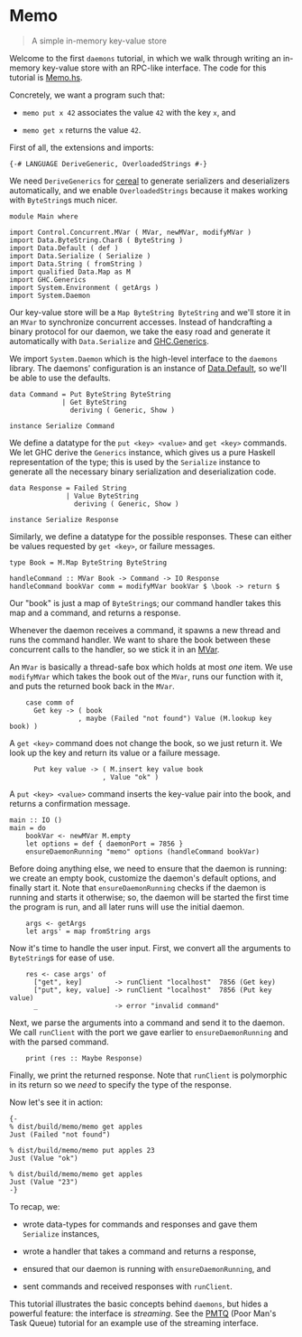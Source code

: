Memo
====

> A simple in-memory key-value store

Welcome to the first `daemons` tutorial, in which we walk through
writing an in-memory key-value store with an RPC-like interface.  The
code for this tutorial is [Memo.hs](https://github.com/scvalex/daemons/blob/master/Memo.hs).

Concretely, we want a program such that:

 - `memo put x 42` associates the value `42` with the key `x`, and

 - `memo get x` returns the value `42`.

First of all, the extensions and imports:

    {-# LANGUAGE DeriveGeneric, OverloadedStrings #-}
    

We need `DeriveGenerics` for
[cereal](http://hackage.haskell.org/package/cereal) to generate
serializers and deserializers automatically, and we enable
`OverloadedStrings` because it makes working with `ByteString`s much
nicer.

    module Main where
    
    import Control.Concurrent.MVar ( MVar, newMVar, modifyMVar )
    import Data.ByteString.Char8 ( ByteString )
    import Data.Default ( def )
    import Data.Serialize ( Serialize )
    import Data.String ( fromString )
    import qualified Data.Map as M
    import GHC.Generics
    import System.Environment ( getArgs )
    import System.Daemon
    

Our key-value store will be a `Map ByteString ByteString` and we'll
store it in an `MVar` to synchronize concurrent accesses.  Instead of
handcrafting a binary protocol for our daemon, we take the easy road
and generate it automatically with `Data.Serialize` and
[GHC.Generics](http://www.haskell.org/ghc/docs/7.4.2/html/users_guide/generic-programming.html).

We import `System.Daemon` which is the high-level interface to the
`daemons` library.  The daemons' configuration is an instance of
[Data.Default](http://hackage.haskell.org/package/data-default), so
we'll be able to use the defaults.

    data Command = Put ByteString ByteString
                 | Get ByteString
                   deriving ( Generic, Show )
    
    instance Serialize Command
    

We define a datatype for the `put <key> <value>` and `get <key>`
commands.  We let GHC derive the `Generics` instance, which gives us a
pure Haskell representation of the type; this is used by the
`Serialize` instance to generate all the necessary binary
serialization and deserialization code.

    data Response = Failed String
                  | Value ByteString
                    deriving ( Generic, Show )
    
    instance Serialize Response
    

Similarly, we define a datatype for the possible responses.  These can
either be values requested by `get <key>`, or failure messages.

    type Book = M.Map ByteString ByteString
    
    handleCommand :: MVar Book -> Command -> IO Response
    handleCommand bookVar comm = modifyMVar bookVar $ \book -> return $

Our "book" is just a map of `ByteString`s; our command handler takes
this map and a command, and returns a response.

Whenever the daemon receives a command, it spawns a new thread and
runs the command handler.  We want to share the book between these
concurrent calls to the handler, so we stick it in an
[MVar](http://www.haskell.org/ghc/docs/7.4.2/html/libraries/base/Control-Concurrent-MVar.html).

An `MVar` is basically a thread-safe box which holds at most *one*
item.  We use `modifyMVar` which takes the book out of the `MVar`,
runs our function with it, and puts the returned book back in the
`MVar`.

        case comm of
          Get key -> ( book
                     , maybe (Failed "not found") Value (M.lookup key book) )

A `get <key>` command does not change the book, so we just return it.
We look up the key and return its value or a failure message.

          Put key value -> ( M.insert key value book
                           , Value "ok" )
    

A `put <key> <value>` command inserts the key-value pair into the
book, and returns a confirmation message.

    main :: IO ()
    main = do
        bookVar <- newMVar M.empty
        let options = def { daemonPort = 7856 }
        ensureDaemonRunning "memo" options (handleCommand bookVar)

Before doing anything else, we need to ensure that the daemon is
running: we create an empty book, customize the daemon's default
options, and finally start it.  Note that `ensureDaemonRunning` checks
if the daemon is running and starts it otherwise; so, the daemon will
be started the first time the program is run, and all later runs will
use the initial daemon.

        args <- getArgs
        let args' = map fromString args

Now it's time to handle the user input.  First, we convert all the
arguments to `ByteString`s for ease of use.

        res <- case args' of
          ["get", key]        -> runClient "localhost"  7856 (Get key)
          ["put", key, value] -> runClient "localhost"  7856 (Put key value)
          _                   -> error "invalid command"

Next, we parse the arguments into a command and send it to the daemon.
We call `runClient` with the port we gave earlier to
`ensureDaemonRunning` and with the parsed command.

        print (res :: Maybe Response)
    

Finally, we print the returned response.  Note that `runClient` is
polymorphic in its return so we *need* to specify the type of the
response.

Now let's see it in action:

    {-
    % dist/build/memo/memo get apples
    Just (Failed "not found")
    
    % dist/build/memo/memo put apples 23
    Just (Value "ok")
    
    % dist/build/memo/memo get apples
    Just (Value "23")
    -}

To recap, we:

 - wrote data-types for commands and responses and gave them
  `Serialize` instances,

 - wrote a handler that takes a command and returns a response,

 - ensured that our daemon is running with `ensureDaemonRunning`, and

 - sent commands and received responses with `runClient`.

This tutorial illustrates the basic concepts behind `daemons`, but
hides a powerful feature: the interface is *streaming*.  See the
[PMTQ](https://github.com/scvalex/daemons/blob/master/PMTQ.hs) (Poor
Man's Task Queue) tutorial for an example use of the streaming
interface.

